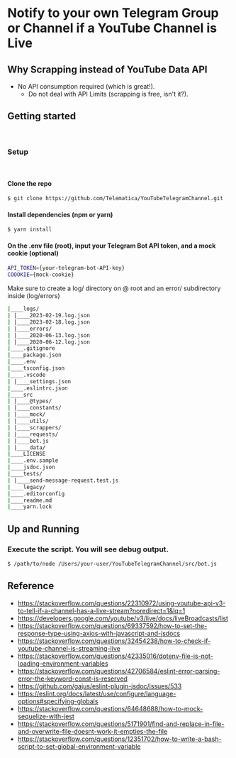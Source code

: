 # Notify to your own Telegram Group or Channel if a YouTube Channel is Live

## Why Scrapping instead of YouTube Data API

- No API consumption required (which is great!).
  - Do not deal with API Limits (scrapping is free, isn't it?).

## Getting started
<br /> 

### Setup

<br /> 

#### Clone the repo
```sh
$ git clone https://github.com/Telematica/YouTubeTelegramChannel.git
```

#### Install dependencies (npm or yarn)
```sh
$ yarn install
```

#### On the .env file (root), input your Telegram Bot API token, and a mock cookie (optional)
```sh
API_TOKEN={your-telegram-bot-API-key}
COOOKIE={mock-cookie}
```

Make sure to create a log/ directory on @ root and an error/ subdirectory inside (log/errors)
```sh
|____logs/
| |____2023-02-19.log.json
| |____2023-02-18.log.json
| |____errors/
| |____2020-06-13.log.json
| |____2020-06-12.log.json
|____.gitignore
|____package.json
|____.env
|____tsconfig.json
|____.vscode
| |____settings.json
|____.eslintrc.json
|____src
| |____@types/
| |____constants/
| |____mock/
| |____utils/
| |____scrappers/
| |____requests/
| |____bot.js
| |____data/
|____LICENSE
|____.env.sample
|____jsdoc.json
|____tests/
| |____send-message-request.test.js
|____legacy/
|____.editorconfig
|____readme.md
|____yarn.lock
```
## Up and Running

### Execute the script. You will see debug output.
```sh
$ /path/to/node /Users/your-user/YouTubeTelegramChannel/src/bot.js
```

## Reference

- https://stackoverflow.com/questions/22310972/using-youtube-api-v3-to-tell-if-a-channel-has-a-live-stream?noredirect=1&lq=1
- https://developers.google.com/youtube/v3/live/docs/liveBroadcasts/list
- https://stackoverflow.com/questions/69337592/how-to-set-the-response-type-using-axios-with-javascript-and-jsdocs
- https://stackoverflow.com/questions/32454238/how-to-check-if-youtube-channel-is-streaming-live
- https://stackoverflow.com/questions/42335016/dotenv-file-is-not-loading-environment-variables
- https://stackoverflow.com/questions/42706584/eslint-error-parsing-error-the-keyword-const-is-reserved
- https://github.com/gajus/eslint-plugin-jsdoc/issues/533
- https://eslint.org/docs/latest/use/configure/language-options#specifying-globals
- https://stackoverflow.com/questions/64648688/how-to-mock-sequelize-with-jest
- https://stackoverflow.com/questions/5171901/find-and-replace-in-file-and-overwrite-file-doesnt-work-it-empties-the-file
- https://stackoverflow.com/questions/12351702/how-to-write-a-bash-script-to-set-global-environment-variable
